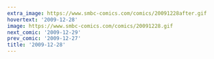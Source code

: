 ```yaml
---
extra_image: https://www.smbc-comics.com/comics/20091228after.gif
hovertext: '2009-12-28'
image: https://www.smbc-comics.com/comics/20091228.gif
next_comic: '2009-12-29'
prev_comic: '2009-12-27'
title: '2009-12-28'
---
```


